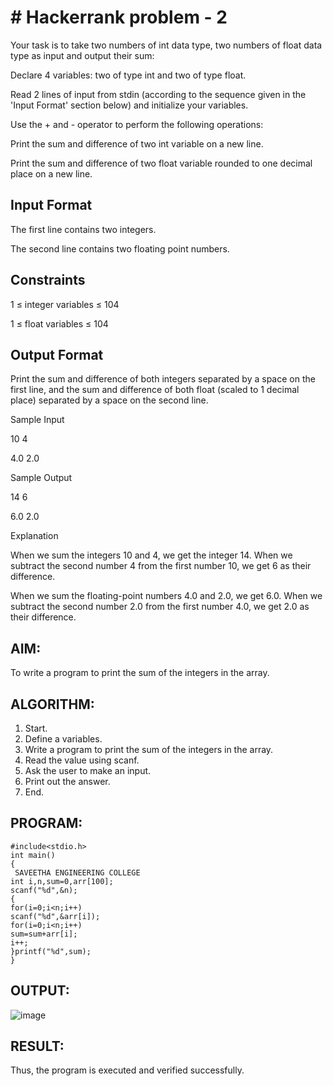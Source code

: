 # # Hackerrank problem - 2

Your task is to take two numbers of int data type, two numbers of float data type as input and output their sum:

Declare 4 variables: two of type int and two of type float.

Read 2 lines of input from stdin (according to the sequence given in the 'Input Format' section below) and initialize your variables.

Use the + and - operator to perform the following operations:

Print the sum and difference of two int variable on a new line.

Print the sum and difference of two float variable rounded to one decimal place on a new line.

## Input Format

The first line contains two integers.

The second line contains two floating point numbers.

## Constraints 

1 ≤ integer variables ≤ 104

1 ≤ float variables ≤ 104

## Output Format

Print the sum and difference of both integers separated by a space on the first line, and the sum and difference of both float (scaled to 1 decimal place) separated by a space on the second line.

Sample Input 

10 4

4.0 2.0

Sample Output 

14 6

6.0 2.0

Explanation

When we sum the integers 10 and 4, we get the integer 14. When we subtract the second number 4 from the first number 10, we get 6 as their difference.

When we sum the floating-point numbers 4.0 and 2.0, we get 6.0. When we subtract the second number 2.0 from the first number 4.0, we get 2.0 as their difference.

## AIM: 
To write a program to print the sum of the integers in the array. 
 
 
## ALGORITHM: 
1. Start. 
2. Define a variables. 
3. Write a program to print the sum of the integers in the array. 
4. Read the value using scanf. 
5. Ask the user to make an input. 
6. Print out the answer. 
7. End. 
 
## PROGRAM: 
~~~
#include<stdio.h> 
int main() 
{ 
 SAVEETHA ENGINEERING COLLEGE  
int i,n,sum=0,arr[100]; 
scanf("%d",&n); 
{ 
for(i=0;i<n;i++) 
scanf("%d",&arr[i]); 
for(i=0;i<n;i++)  
sum=sum+arr[i]; 
i++; 
}printf("%d",sum); 
} 
~~~
## OUTPUT: 
![image](https://github.com/user-attachments/assets/0b982ee9-f80b-408f-a76f-d56f477b64b8)

 
 
## RESULT: 
Thus, the program is executed and verified successfully.
